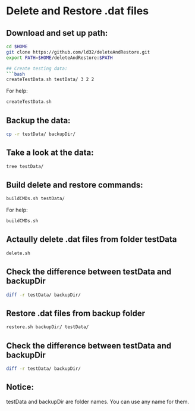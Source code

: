 # Delete and Restore .dat files

## Download and set up path: 
``` bash
cd $HOME
git clone https://github.com/ld32/deleteAndRestore.git
export PATH=$HOME/deleteAndRestore:$PATH  

## Create testing data: 
```bash
createTestData.sh testData/ 3 2 2 
```

For help: 
```bash
createTestData.sh 
```

## Backup the data: 
```bash
cp -r testData/ backupDir/ 
```

## Take a look at the data: 
```bash
tree testData/ 
```

## Build delete and restore commands: 
```bash
buildCMDs.sh testData/ 
```

For help: 
```bash
buildCMDs.sh 
```

## Actaully delete .dat files from folder testData
```bash
delete.sh 
```

## Check the difference between testData and backupDir
```bash
diff -r testData/ backupDir/ 
```

## Restore .dat files from backup folder
```bash
restore.sh backupDir/ testData/
```

## Check the difference between testData and backupDir
```bash
diff -r testData/ backupDir/ 
```

## Notice:
testData and backupDir are folder names. You can use any name for them.
